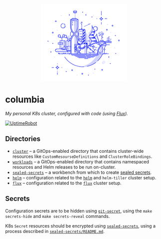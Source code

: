 <p align="center">
  <img
    src="./docs/columbia.png"
    width="275px"
    title="'Robot City' by Petr Had (https://dribbble.com/petrhad)"
  />
</p>

# columbia

_My personal K8s cluster, configured with code (using
[Flux](https://github.com/weaveworks/flux))._

[![UptimeRobot][status-img]][status]

## Directories

- [`cluster`](./cluster) – a GitOps-enabled directory that contains cluster-wide
  resources like `CustomResourseDefinitions` and `ClusterRoleBindings`.
- [`workloads`](./workloads) – a GitOps-enabled directory that contains
  namespaced resources and Helm releases to be run on-cluster.
- [`sealed-secrets`](./sealed-secrets) – a workbench from which to create
  [sealed secrets](https://github.com/bitnami-labs/sealed-secrets).
- [`helm`](./helm) – configuration related to the [`helm`](https://helm.sh) and
  `helm-tiller` cluster setup.
- [`flux`](./flux) – configuration related to the
  [`flux`](https://github.com/weaveworks/flux) cluster setup.

## Secrets

Configuration secrets are to be hidden using
[`git-secret`](https://git-secret.io), using the `make secrets-hide` and
`make secrets-reveal` commands.

K8s `Secret` resources should be encrypted using
[`sealed-secrets`](https://github.com/bitnami-labs/sealed-secrets), using a
process described in [`sealed-secrets/README.md`](./sealed-secrets/README.md).

[status]: https://status.stevenxie.me
[status-img]: https://img.shields.io/uptimerobot/ratio/m782295595-128aab6d398761c64ab1b883.svg
